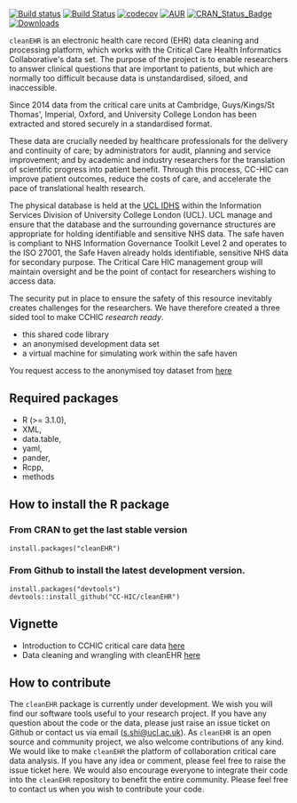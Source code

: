 [![Build status](https://ci.appveyor.com/api/projects/status/e8f7kur9d21jmsks?svg=true)](https://ci.appveyor.com/project/sinanshi/cleanEHR)
[![Build Status](https://travis-ci.org/UCL-HIC/cleanEHR.svg?token=tpqYy2kGKwjiyqQSznFy&branch=master)](https://travis-ci.com/UCL-HIC/cleanEHR)
[![codecov](https://codecov.io/gh/CC-HIC/cleanEHR/branch/master/graph/badge.svg)](https://codecov.io/gh/CC-HIC/cleanEHR)
[![AUR](https://img.shields.io/aur/license/yaourt.svg)]()
[![CRAN\_Status\_Badge](http://www.r-pkg.org/badges/version/cleanEHR)](https://cran.r-project.org/package=cleanEHR)
[![Downloads](http://cranlogs.r-pkg.org/badges/cleanEHR?color=brightgreen)](http://www.r-pkg.org/pkg/cleanEHR)



`cleanEHR` is an electronic health care record (EHR) data cleaning and
processing platform, which works with the Critical Care Health Informatics
Collaborative's data set. The purpose of the project is to enable researchers
to answer clinical questions that are important to patients, but which are
normally too difficult because data is unstandardised, siloed, and
inaccessible. 

Since 2014 data from the critical care units at Cambridge, Guys/Kings/St
Thomas', Imperial, Oxford, and University College London has been extracted and
stored securely in a standardised format. 

These data are crucially needed by healthcare professionals for the delivery
and continuity of care; by administrators for audit, planning and service
improvement; and by academic and industry researchers for the translation of
scientific progress into patient benefit. Through this process, CC-HIC can
improve patient outcomes, reduce the costs of care, and accelerate the pace of
translational health research. 

The physical database is held at the [UCL
IDHS](http://www.ucl.ac.uk/isd/itforslms/services/handling-sens-data/tech-soln)
within the Information Services Division of University College London (UCL).
UCL manage and ensure that the database and the surrounding governance
structures are appropriate for holding identifiable and sensitive NHS data. The
safe haven is compliant to NHS Information Governance Toolkit Level 2 and
operates to the ISO 27001, the Safe Haven already holds identifiable, sensitive
NHS data for secondary purpose. The Critical Care HIC management group will
maintain oversight and be the point of contact for researchers wishing to
access data.

The security put in place to ensure the safety of this resource inevitably
creates challenges for the researchers. We have therefore created a three sided
tool to make CCHIC _research ready_.

- this shared code library
- an anonymised development data set 
- a virtual machine for simulating work within the safe haven

You request access to the anonymised toy dataset from
[here](https://form.jotformeu.com/drstevok/cchic-end-user-license---cleanEHR)

## Required packages
* R (>= 3.1.0),
* XML,
* data.table,
* yaml,
* pander,
* Rcpp,
* methods


## How to install the R package
### From CRAN to get the last stable version

```
install.packages("cleanEHR")
```

### From Github to install the latest development version.
```
install.packages("devtools")
devtools::install_github("CC-HIC/cleanEHR")
```
## Vignette

* Introduction to CCHIC critical care data [here](https://cc-hic.github.io/cleanEHR/cchic_overview.html)
* Data cleaning and wrangling with cleanEHR [here](https://cc-hic.github.io/cleanEHR/data_clean.html)


## How to contribute
The `cleanEHR` package is currently under development. We wish you will find our
software tools useful to your research project. If you have any question about
the code or the data, please just raise an issue ticket on Github or contact 
us via email (s.shi@ucl.ac.uk). As `cleanEHR` is an open source and community
project, we also welcome contributions of any kind. We would like to make
`cleanEHR` the platform of collaboration critical care data analysis. If you
have any idea or comment, please feel free to raise the issue ticket here. We
would also encourage everyone to integrate their code into the `cleanEHR`
repository to benefit the entire community. Please feel free to contact us when
you wish to contribute your code. 
